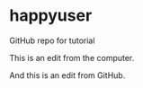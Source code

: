 # happyuser
GitHub repo for tutorial

This is an edit from the computer.

And this is an edit from GitHub.
